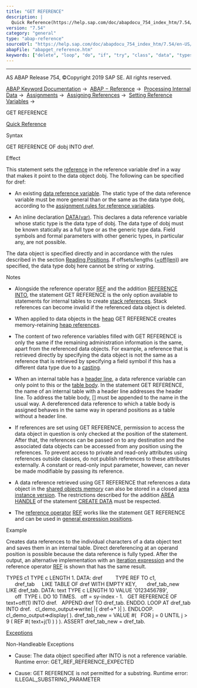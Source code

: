 ```yaml
---
title: "GET REFERENCE"
description: |
  Quick Reference(https://help.sap.com/doc/abapdocu_754_index_htm/7.54/en-US/abapget_reference_shortref.htm) Syntax GET REFERENCE OF dobj INTO dref. Effect This statement sets the reference(https://help.sap.com/doc/abapdocu_754_index_htm/7.54/en-US/abenreference_glosry.htm 'Glossary Entry') in the
version: "7.54"
category: "general"
type: "abap-reference"
sourceUrl: "https://help.sap.com/doc/abapdocu_754_index_htm/7.54/en-US/abapget_reference.htm"
abapFile: "abapget_reference.htm"
keywords: ["delete", "loop", "do", "if", "try", "class", "data", "types", "internal-table", "field-symbol", "abapget", "reference"]
---
```


* * *

AS ABAP Release 754, ©Copyright 2019 SAP SE. All rights reserved.

[ABAP Keyword Documentation](https://help.sap.com/doc/abapdocu_754_index_htm/7.54/en-US/abenabap.htm) →  [ABAP − Reference](https://help.sap.com/doc/abapdocu_754_index_htm/7.54/en-US/abenabap_reference.htm) →  [Processing Internal Data](https://help.sap.com/doc/abapdocu_754_index_htm/7.54/en-US/abenabap_data_working.htm) →  [Assignments](https://help.sap.com/doc/abapdocu_754_index_htm/7.54/en-US/abenvalue_assignments.htm) →  [Assigning References](https://help.sap.com/doc/abapdocu_754_index_htm/7.54/en-US/abenreference_assignments.htm) →  [Setting Reference Variables](https://help.sap.com/doc/abapdocu_754_index_htm/7.54/en-US/abenset_references.htm) → 

GET REFERENCE

[Quick Reference](https://help.sap.com/doc/abapdocu_754_index_htm/7.54/en-US/abapget_reference_shortref.htm)

Syntax

GET REFERENCE OF dobj INTO dref.

Effect

This statement sets the [reference](https://help.sap.com/doc/abapdocu_754_index_htm/7.54/en-US/abenreference_glosry.htm "Glossary Entry") in the reference variable dref in a way that makes it point to the data object dobj. The following can be specified for dref:

-   An existing [data reference variable](https://help.sap.com/doc/abapdocu_754_index_htm/7.54/en-US/abendata_reference_variable_glosry.htm "Glossary Entry"). The static type of the data reference variable must be more general than or the same as the data type dobj, according to the [assignment rules for reference variables](https://help.sap.com/doc/abapdocu_754_index_htm/7.54/en-US/abenconversion_references.htm).
    
-   An inline declaration [DATA(var)](https://help.sap.com/doc/abapdocu_754_index_htm/7.54/en-US/abendata_inline.htm). This declares a data reference variable whose static type is the data type of dobj. The data type of dobj must be known statically as a full type or as the generic type data. Field symbols and formal parameters with other generic types, in particular any, are not possible.
    

The data object is specified directly and in accordance with the rules described in the section [Reading Positions](https://help.sap.com/doc/abapdocu_754_index_htm/7.54/en-US/abendata_objects_usage_reading.htm). If offsets/lengths ([+off(len)](https://help.sap.com/doc/abapdocu_754_index_htm/7.54/en-US/abenoffset_length.htm)) are specified, the data type dobj here cannot be string or xstring.

Notes

-   Alongside the reference operator [REF](https://help.sap.com/doc/abapdocu_754_index_htm/7.54/en-US/abenconstructor_expression_ref.htm) and the addition [REFERENCE INTO](https://help.sap.com/doc/abapdocu_754_index_htm/7.54/en-US/abapread_table_outdesc.htm), the statement GET REFERENCE is the only option available to statements for internal tables to create [stack references](https://help.sap.com/doc/abapdocu_754_index_htm/7.54/en-US/abenstack_reference_glosry.htm "Glossary Entry"). Stack references can become invalid if the referenced data object is deleted.
    
-   When applied to data objects in the [heap](https://help.sap.com/doc/abapdocu_754_index_htm/7.54/en-US/abenheap_glosry.htm "Glossary Entry") GET REFERENCE creates memory-retaining [heap references](https://help.sap.com/doc/abapdocu_754_index_htm/7.54/en-US/abenheap_reference_glosry.htm "Glossary Entry").
    
-   The content of two reference variables filled with GET REFERENCE is only the same if the remaining administration information is the same, apart from the referenced data objects. For example, a reference that is retrieved directly by specifying the data object is not the same as a reference that is retrieved by specifying a field symbol if this has a different data type due to a [casting](https://help.sap.com/doc/abapdocu_754_index_htm/7.54/en-US/abencast_casting_glosry.htm "Glossary Entry").
    
-   When an internal table has a [header line](https://help.sap.com/doc/abapdocu_754_index_htm/7.54/en-US/abenheader_line_glosry.htm "Glossary Entry"), a data reference variable can only point to this or the [table body](https://help.sap.com/doc/abapdocu_754_index_htm/7.54/en-US/abentable_body_glosry.htm "Glossary Entry"). In the statement GET REFERENCE, the name of an internal table with a header line addresses the header line. To address the table body, \[\] must be appended to the name in the usual way. A dereferenced data reference to which a table body is assigned behaves in the same way in operand positions as a table without a header line.
    
-   If references are set using GET REFERENCE, permission to access the data object in question is only checked at the position of the statement. After that, the references can be passed on to any destination and the associated data objects can be accessed from any position using the references. To prevent access to private and read-only attributes using references outside classes, do not publish references to these attributes externally. A constant or read-only input parameter, however, can never be made modifiable by passing its reference.
    
-   A data reference retrieved using GET REFERENCE that references a data object in the [shared objects memory](https://help.sap.com/doc/abapdocu_754_index_htm/7.54/en-US/abenshared_objects_memory_glosry.htm "Glossary Entry") can also be stored in a closed [area instance version](https://help.sap.com/doc/abapdocu_754_index_htm/7.54/en-US/abenarea_instance_version_glosry.htm "Glossary Entry"). The restrictions described for the addition [AREA HANDLE](https://help.sap.com/doc/abapdocu_754_index_htm/7.54/en-US/abapcreate_data_area_handle.htm) of the statement [CREATE DATA](https://help.sap.com/doc/abapdocu_754_index_htm/7.54/en-US/abapcreate_data.htm) must be respected.
    
-   The [reference operator](https://help.sap.com/doc/abapdocu_754_index_htm/7.54/en-US/abenreference_operator_glosry.htm "Glossary Entry") [REF](https://help.sap.com/doc/abapdocu_754_index_htm/7.54/en-US/abenconstructor_expression_ref.htm) works like the statement GET REFERENCE and can be used in [general expression positions](https://help.sap.com/doc/abapdocu_754_index_htm/7.54/en-US/abengeneral_expr_position_glosry.htm "Glossary Entry").
    

Example

Creates data references to the individual characters of a data object text and saves them in an internal table. Direct dereferencing at an operand position is possible because the data reference is fully typed. After the output, an alternative implementation with an [iteration expression](https://help.sap.com/doc/abapdocu_754_index_htm/7.54/en-US/abenfor_conditional.htm) and the reference operator [REF](https://help.sap.com/doc/abapdocu_754_index_htm/7.54/en-US/abenconstructor_expression_ref.htm) is shown that has the same result.

TYPES c1 TYPE c LENGTH 1.
DATA: dref         TYPE REF TO c1,
      dref\_tab     LIKE TABLE OF dref WITH EMPTY KEY,
      dref\_tab\_new LIKE dref\_tab.
DATA: text TYPE c LENGTH 10 VALUE '0123456789',
      off  TYPE i.
DO 10 TIMES.
  off = sy-index - 1.
  GET REFERENCE OF text+off(1) INTO dref.
  APPEND dref TO dref\_tab.
ENDDO.
LOOP AT dref\_tab INTO dref.
  cl\_demo\_output=>write( |{ dref->\* }| ).
ENDLOOP.
cl\_demo\_output=>display( ).
dref\_tab\_new = VALUE #(
  FOR j = 0 UNTIL j > 9 ( REF #( text+j(1) ) ) ).
ASSERT dref\_tab\_new = dref\_tab.

[Exceptions](https://help.sap.com/doc/abapdocu_754_index_htm/7.54/en-US/abenabap_language_exceptions.htm)

Non-Handleable Exceptions

-   Cause: The data object specified after INTO is not a reference variable.
    Runtime error: GET\_REF\_REFERENCE\_EXPECTED
    
-   Cause: GET REFERENCE is not permitted for a substring.
    Runtime error: ILLEGAL\_SUBSTRING\_PARAMETER